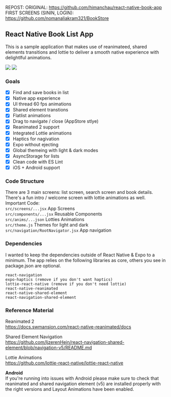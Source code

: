 REPOST: 
ORIGINAL: https://github.com/himanchau/react-native-book-app
FIRST SCREENS (SININ, LOGIN): https://github.com/nomanaliakram321/BookStore



## React Native Book List App

This is a sample application that makes use of reanimateed, shared elements transitions and lottie to deliver a smooth native experience with delightlful animations.

![](book.gif) ![](dbook.gif)

### Goals
- [x] Find and save books in list
- [x] Native app experience
- [x] UI thread 60 fps animations
- [x] Shared element transtions
- [x] Flatlist animations
- [x] Drag to navigate / close (AppStore stlye)
- [x] Reanimated 2 support
- [x] Integrated Lottie animations
- [x] Haptics for nagivation
- [x] Expo without ejecting
- [x] Global themeing with light & dark modes
- [x] AsyncStorage for lists
- [x] Clean code with ES Lint
- [x] iOS + Android support

### Code Structure
There are 3 main screens: list screen, search screen and book details. There's a fun intro / welcome screen with lottie animations as well.  
Important Code:  
`src/screens/...jsx` App Screens  
`src/components/...jsx` Reusable Components  
`src/anims/...json` Lotties Animations  
`src/theme.js` Themes for light and dark  
`src/navigation/RootNavigator.jsx` App navigation

### Dependencies
I wanted to keep the dependencies outside of React Native & Expo to a minimum. The app relies on the following libraries as core, others you see in package.json are optional.
```
react-navigation
expo-haptics (remove if you don't want haptics)
lottie-react-native (remove if you don't need lottie)
react-native-reanimated
react-native-shared-element
react-navigation-shared-element
```

### Reference Material
Reanimated 2  
https://docs.swmansion.com/react-native-reanimated/docs

Shared Element Navigation  
https://github.com/IjzerenHein/react-navigation-shared-element/blob/navigation-v5/README.md

Lottie Animations  
https://github.com/lottie-react-native/lottie-react-native

**Android**  
If you're running into issues with Android please make sure to check that reanimated and shared navigation element (v5) are installed properly with the right versions and Layout Animations have been enabled.

